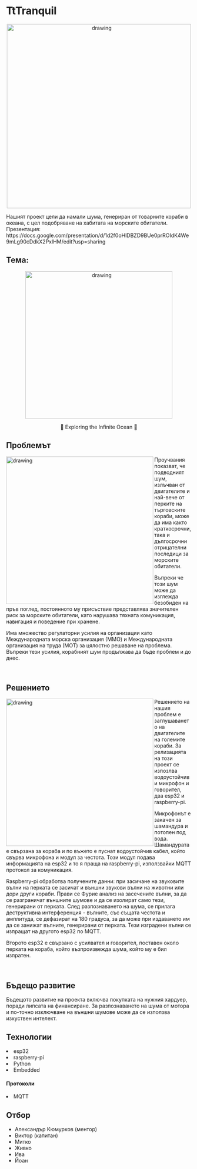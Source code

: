 # TtTranquil
<div align="center">
  <img src="https://github.com/JivkoNushev/TtT-HackTUES-10/assets/54147006/bfe486a6-8504-4b99-9776-bdf6c2c95fa3" alt="drawing" style="width:500px;"/>
</div>
<p>
    Нашият проект цели да намали шума, генериран от товарните кораби в океана, с цел подобряване на хабитата на морските обитатели.
  Презентация: https://docs.google.com/presentation/d/1d2f0oHlDBZD9BUe0prROIdK4We9mLg90cDdkX2PxlHM/edit?usp=sharing
</p>
  
## Тема: 
<div align="center">
  <img src="https://github.com/JivkoNushev/TtT-HackTUES-10/assets/54147006/62c3eaf8-657d-4cae-8908-2faf422574e2" alt="drawing" style="width:400px;"/>
  <p>🌊 Exploring the Infinite Ocean 🌊</p>
</div>

## Проблемът

<div>
  <img align="left" src="https://github.com/JivkoNushev/TtT-HackTUES-10/assets/54147006/5bc11aa0-baa6-4149-9547-f767928adf62" alt="drawing" style="width:400px;"/>

  <p> Проучвания показват, че подводният шум, излъчван от двигателите и най-вече от перките на търговските кораби, може да има както краткосрочни, така и дългосрочни отрицателни последици за морските обитатели. </p>
  <p> Въпреки че този шум може да изглежда безобиден на пръв поглед, постоянното му присъствие представлява значителен риск за морските обитатели, като нарушава тяхната комуникация, навигация и поведение при хранене. </p>
  <p> Има множество регулаторни усилия на организации като Международната морска организация (ММО) и Международната организация на труда (МОТ) за цялостно решаване на проблема. Въпреки тези усилия, корабният шум продължава да бъде проблем и до днес. </p>
  
  <br clear="left"/>
</div>


## Решението
<div>
  <img align="left" src="https://github.com/JivkoNushev/TtT-HackTUES-10/assets/50800277/a3e73175-6854-4096-9b5f-905b9f041fe8" alt="drawing" style="width:400px;"/>

  <p> Решението на нашия проблем е заглушаването на двигателите на големите кораби. За релизацията на този проект се изпозлва водоустойчиви микрофон и говорител, два esp32 и raspberry-pi. </p>
  <p> Микрофонът е закачен за шамандура и потопен под вода. Шамандурата е свързана за кораба и по въжето е пуснат водоустойчив кабел, който свърва микрофона и модул за честота. Този модул подава информацията на esp32 и то я праща на raspberry-pi, използвайки MQTT протокол за комуникация. </p>
  <p> Raspberry-pi обработва получените данни: при засичане на звуковите вълни на перката се засичат и външни звукови вълни на животни или дори други кораби. Прави се Фурие анализ на засечените вълни, за да се разграничат външните шумове и да се изолират само тези, генерирани от перката. След разпознаването на шума, се прилага деструктивна интерференция - вълните, със същата честота и амплитуда, се дефазират на 180 градуса, за да може при издаването им да се занижат вълните, генерирани от перката. Тези изградени вълни се изпращат на другото esp32 по MQTT. </p>
  <p> Второто esp32 е свързано с усилвател и говорител, поставен около перката на кораба, който възпроизвежда шума, който му е бил изпратен. </p>
  
  <br clear="left"/>
</div>

## Бъдещо развитие
<div>
  <p> Бъдещото развитие на проекта включва покупката на нужния хардуер, поради липсата на финансиране. За разпознаването на шума от мотора и по-точно изключване на външни шумове може да се използва изкуствен интелект. </p>
</div>

## Технологии
<div>
  <li>esp32</li>
  <li>raspberry-pi</li>
  <li>Python</li>
  <li>Embedded</li>
</div>

#### Протоколи
<div>
  <li>MQTT</li>
</div>


## Отбор
 - Александър Кюмурков (ментор)
 - Виктор (капитан)
 - Митко
 - Живко
 - Ива
 - Йоан

